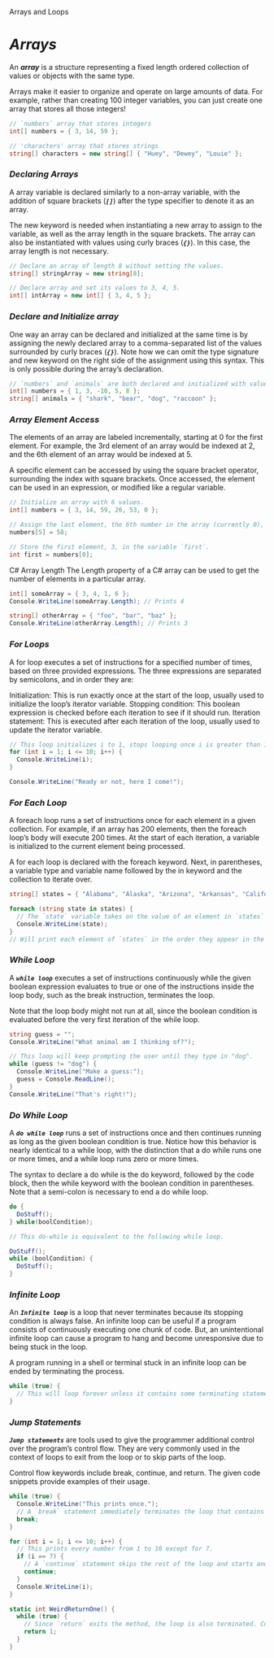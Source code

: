 Arrays and Loops

# ***Arrays***

An ***array*** is a structure representing a fixed length ordered collection of values or objects with the same type.

Arrays make it easier to organize and operate on large amounts of data. For example, rather than creating 100 integer variables, you can just create one array that stores all those integers!

```csharp
// `numbers` array that stores integers
int[] numbers = { 3, 14, 59 };

// 'characters' array that stores strings
string[] characters = new string[] { "Huey", "Dewey", "Louie" };
```
### ***Declaring Arrays***
A array variable is declared similarly to a non-array variable, with the addition of square brackets (***`[]`***) after the type specifier to denote it as an array.

The new keyword is needed when instantiating a new array to assign to the variable, as well as the array length in the square brackets. The array can also be instantiated with values using curly braces (***`{}`***). In this case, the array length is not necessary.
```csharp
// Declare an array of length 8 without setting the values.
string[] stringArray = new string[8];

// Declare array and set its values to 3, 4, 5.
int[] intArray = new int[] { 3, 4, 5 };
```
### ***Declare and Initialize array***
One way an array can be declared and initialized at the same time is by assigning the newly declared array to a comma-separated list of the values surrounded by curly braces (***`{}`***). Note how we can omit the type signature and new keyword on the right side of the assignment using this syntax. This is only possible during the array’s declaration.
```csharp
// `numbers` and `animals` are both declared and initialized with values.
int[] numbers = { 1, 3, -10, 5, 8 };
string[] animals = { "shark", "bear", "dog", "raccoon" };
```
### ***Array Element Access***
The elements of an array are labeled incrementally, starting at 0 for the first element. For example, the 3rd element of an array would be indexed at 2, and the 6th element of an array would be indexed at 5.

A specific element can be accessed by using the square bracket operator, surrounding the index with square brackets. Once accessed, the element can be used in an expression, or modified like a regular variable.
```csharp
// Initialize an array with 6 values.
int[] numbers = { 3, 14, 59, 26, 53, 0 };

// Assign the last element, the 6th number in the array (currently 0), to 58.
numbers[5] = 58;

// Store the first element, 3, in the variable `first`.
int first = numbers[0];
```
C# Array Length
The Length property of a C# array can be used to get the number of elements in a particular array.
```csharp
int[] someArray = { 3, 4, 1, 6 };
Console.WriteLine(someArray.Length); // Prints 4

string[] otherArray = { "foo", "bar", "baz" };
Console.WriteLine(otherArray.Length); // Prints 3
```
### ***For Loops***
A for loop executes a set of instructions for a specified number of times, based on three provided expressions. The three expressions are separated by semicolons, and in order they are:

Initialization: This is run exactly once at the start of the loop, usually used to initialize the loop’s iterator variable.
Stopping condition: This boolean expression is checked before each iteration to see if it should run.
Iteration statement: This is executed after each iteration of the loop, usually used to update the iterator variable.
```csharp
// This loop initializes i to 1, stops looping once i is greater than 10, and increases i by 1 after each loop.
for (int i = 1; i <= 10; i++) {
  Console.WriteLine(i); 
}

Console.WriteLine("Ready or not, here I come!");
```
### ***For Each Loop***
A foreach loop runs a set of instructions once for each element in a given collection. For example, if an array has 200 elements, then the foreach loop’s body will execute 200 times. At the start of each iteration, a variable is initialized to the current element being processed.

A for each loop is declared with the foreach keyword. Next, in parentheses, a variable type and variable name followed by the in keyword and the collection to iterate over.
```csharp
string[] states = { "Alabama", "Alaska", "Arizona", "Arkansas", "California", "Colorado" };

foreach (string state in states) {
  // The `state` variable takes on the value of an element in `states` and updates every iteration.
  Console.WriteLine(state);
}
// Will print each element of `states` in the order they appear in the array.
```
### ***While Loop***
A ***`while loop`*** executes a set of instructions continuously while the given boolean expression evaluates to true or one of the instructions inside the loop body, such as the break instruction, terminates the loop.

Note that the loop body might not run at all, since the boolean condition is evaluated before the very first iteration of the while loop.
```csharp
string guess = "";
Console.WriteLine("What animal am I thinking of?");

// This loop will keep prompting the user until they type in "dog".
while (guess != "dog") {
  Console.WriteLine("Make a guess:");
  guess = Console.ReadLine();
}
Console.WriteLine("That's right!");
```
### ***Do While Loop***
A ***`do while loop`*** runs a set of instructions once and then continues running as long as the given boolean condition is true. Notice how this behavior is nearly identical to a while loop, with the distinction that a do while runs one or more times, and a while loop runs zero or more times.

The syntax to declare a do while is the do keyword, followed by the code block, then the while keyword with the boolean condition in parentheses. Note that a semi-colon is necessary to end a do while loop.
```csharp
do {
  DoStuff();
} while(boolCondition);

// This do-while is equivalent to the following while loop.

DoStuff();
while (boolCondition) {
  DoStuff();
}
```
### ***Infinite Loop***
An ***`Infinite loop`*** is a loop that never terminates because its stopping condition is always false. An infinite loop can be useful if a program consists of continuously executing one chunk of code. But, an unintentional infinite loop can cause a program to hang and become unresponsive due to being stuck in the loop.

A program running in a shell or terminal stuck in an infinite loop can be ended by terminating the process.
```csharp
while (true) {
  // This will loop forever unless it contains some terminating statement such as `break`.
}
```
### ***Jump Statements***
***`Jump statements`*** are tools used to give the programmer additional control over the program’s control flow. They are very commonly used in the context of loops to exit from the loop or to skip parts of the loop.

Control flow keywords include break, continue, and return. The given code snippets provide examples of their usage.
```csharp
while (true) {
  Console.WriteLine("This prints once.");
  // A `break` statement immediately terminates the loop that contains it.
  break;
}

for (int i = 1; i <= 10; i++) {
  // This prints every number from 1 to 10 except for 7.
  if (i == 7) {
    // A `continue` statement skips the rest of the loop and starts another iteration from the start.
    continue;
  }
  Console.WriteLine(i);
}

static int WeirdReturnOne() {
  while (true) {
    // Since `return` exits the method, the loop is also terminated. Control returns to the method's caller.
    return 1;
  }
}
```
